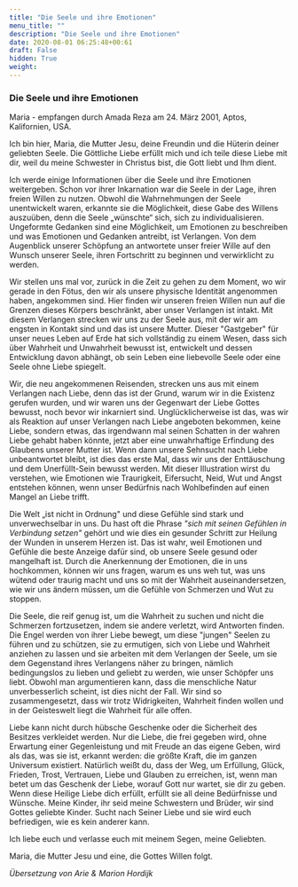 ```yaml
---
title: "Die Seele und ihre Emotionen"
menu_title: ""
description: "Die Seele und ihre Emotionen"
date: 2020-08-01 06:25:48+00:61
draft: False
hidden: True
weight:
---
```

### Die Seele und ihre Emotionen

Maria - empfangen durch Amada Reza am 24. März 2001, Aptos, Kalifornien, USA.

Ich bin hier, Maria, die Mutter Jesu, deine Freundin und die Hüterin deiner geliebten Seele. Die Göttliche Liebe erfüllt mich und ich teile diese Liebe mit dir, weil du meine Schwester in Christus bist, die Gott liebt und Ihm dient.

Ich werde einige Informationen über die Seele und ihre Emotionen weitergeben. Schon vor ihrer Inkarnation war die Seele in der Lage, ihren freien Willen zu nutzen. Obwohl die Wahrnehmungen der Seele unentwickelt waren, erkannte sie die Möglichkeit, diese Gabe des Willens auszuüben, denn die Seele „wünschte“ sich, sich zu individualisieren. Ungeformte Gedanken sind eine Möglichkeit, um Emotionen zu beschreiben und was Emotionen und Gedanken antreibt, ist Verlangen. Von dem Augenblick unserer Schöpfung an antwortete unser freier Wille auf den Wunsch unserer Seele, ihren Fortschritt zu beginnen und verwirklicht zu werden.

Wir stellen uns mal vor, zurück in die Zeit zu gehen zu dem Moment, wo wir gerade in den Fötus, den wir als unsere physische Identität angenommen haben, angekommen sind. Hier finden wir unseren freien Willen nun auf die Grenzen dieses Körpers beschränkt, aber unser Verlangen ist intakt. Mit diesem Verlangen strecken wir uns zu der Seele aus, mit der wir am engsten in Kontakt sind und das ist unsere Mutter. Dieser "Gastgeber" für unser neues Leben auf Erde hat sich vollständig zu einem Wesen, dass sich über Wahrheit und Unwahrheit bewusst ist, entwickelt und dessen Entwicklung davon abhängt, ob sein Leben eine liebevolle Seele oder eine Seele ohne Liebe spiegelt.

Wir, die neu angekommenen Reisenden, strecken uns aus mit einem Verlangen nach Liebe, denn das ist der Grund, warum wir in die Existenz gerufen wurden, und wir waren uns der Gegenwart der Liebe Gottes bewusst, noch bevor wir inkarniert sind. Unglücklicherweise ist das, was wir als Reaktion auf unser Verlangen nach Liebe angeboten bekommen, keine Liebe, sondern etwas, das irgendwann mal seinen Schatten in der wahren Liebe gehabt haben könnte, jetzt aber eine unwahrhaftige Erfindung des Glaubens unserer Mutter ist. Wenn dann unsere Sehnsucht nach Liebe unbeantwortet bleibt, ist dies das erste Mal, dass wir uns der Enttäuschung und dem Unerfüllt-Sein bewusst werden. Mit dieser Illustration wirst du verstehen, wie Emotionen wie Traurigkeit, Eifersucht, Neid, Wut und Angst entstehen können, wenn unser Bedürfnis nach Wohlbefinden auf einen Mangel an Liebe trifft.

Die Welt „ist nicht in Ordnung" und diese Gefühle sind stark und unverwechselbar in uns. Du hast oft die Phrase *"sich mit seinen Gefühlen in Verbindung setzen"* gehört und wie dies ein gesunder Schritt zur Heilung der Wunden in unserem Herzen ist. Das ist wahr, weil Emotionen und Gefühle die beste Anzeige dafür sind, ob unsere Seele gesund oder mangelhaft ist. Durch die Anerkennung der Emotionen, die in uns hochkommen, können wir uns fragen, warum es uns weh tut, was uns wütend oder traurig macht und uns so mit der Wahrheit auseinandersetzen, wie wir uns ändern müssen, um die Gefühle von Schmerzen und Wut zu stoppen.

Die Seele, die reif genug ist, um die Wahrheit zu suchen und nicht die Schmerzen fortzusetzen, indem sie andere verletzt, wird Antworten finden. Die Engel werden von ihrer Liebe bewegt, um diese "jungen" Seelen zu führen und zu schützen, sie zu ermutigen, sich von Liebe und Wahrheit anziehen zu lassen und sie arbeiten mit dem Verlangen der Seele, um sie dem Gegenstand ihres Verlangens näher zu bringen, nämlich bedingungslos zu lieben und geliebt zu werden, wie unser Schöpfer uns liebt. Obwohl man argumentieren kann, dass die menschliche Natur unverbesserlich scheint, ist dies nicht der Fall. Wir sind so zusammengesetzt, dass wir trotz Widrigkeiten, Wahrheit finden wollen und in der Geisteswelt liegt die Wahrheit für alle offen.

Liebe kann nicht durch hübsche Geschenke oder die Sicherheit des Besitzes verkleidet werden. Nur die Liebe, die frei gegeben wird, ohne Erwartung einer Gegenleistung und mit Freude an das eigene Geben, wird als das, was sie ist, erkannt werden: die größte Kraft, die im ganzen Universum existiert. Natürlich weißt du, dass der Weg, um Erfüllung, Glück, Frieden, Trost, Vertrauen, Liebe und Glauben zu erreichen, ist, wenn man betet um das Geschenk der Liebe, worauf Gott nur wartet, sie dir zu geben. Wenn diese Heilige Liebe dich erfüllt, erfüllt sie all deine Bedürfnisse und Wünsche. Meine Kinder, ihr seid meine Schwestern und Brüder, wir sind Gottes geliebte Kinder. Sucht nach Seiner Liebe und sie wird euch befriedigen, wie es kein anderer kann.

Ich liebe euch und verlasse euch mit meinem Segen, meine Geliebten.

Maria, die Mutter Jesu und eine, die Gottes Willen folgt.

*Übersetzung von Arie & Marion Hordijk*
